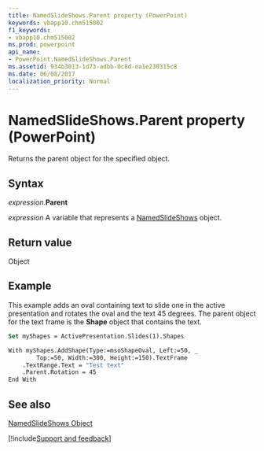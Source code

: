 ```yaml
---
title: NamedSlideShows.Parent property (PowerPoint)
keywords: vbapp10.chm515002
f1_keywords:
- vbapp10.chm515002
ms.prod: powerpoint
api_name:
- PowerPoint.NamedSlideShows.Parent
ms.assetid: 934b3013-1d73-adbb-0c8d-ea1e230315c8
ms.date: 06/08/2017
localization_priority: Normal
---
```



# NamedSlideShows.Parent property (PowerPoint)

Returns the parent object for the specified object.


## Syntax

_expression_.**Parent**

_expression_ A variable that represents a [NamedSlideShows](PowerPoint.NamedSlideShows.md) object.


## Return value

Object


## Example

This example adds an oval containing text to slide one in the active presentation and rotates the oval and the text 45 degrees. The parent object for the text frame is the  **Shape** object that contains the text.


```vb
Set myShapes = ActivePresentation.Slides(1).Shapes

With myShapes.AddShape(Type:=msoShapeOval, Left:=50, _
        Top:=50, Width:=300, Height:=150).TextFrame
    .TextRange.Text = "Test text"
    .Parent.Rotation = 45
End With
```


## See also


[NamedSlideShows Object](PowerPoint.NamedSlideShows.md)

[!include[Support and feedback](~/includes/feedback-boilerplate.md)]